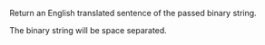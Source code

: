 Return an English translated sentence of the passed binary string.

The binary string will be space separated.